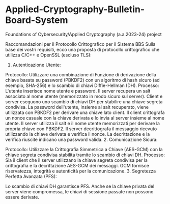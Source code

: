 # Applied-Cryptography-Bulletin-Board-System
Foundations of Cybersecurity/Applied Cryptography (a.a.2023-24) project

Raccomandazioni per il Protocollo Crittografico per il Sistema BBS
Sulla base dei vostri requisiti, ecco una proposta di protocollo crittografico che utilizza C/C++ e OpenSSL (escluso TLS):

1. Autenticazione Utente:

Protocollo: Utilizzare una combinazione di Funzione di derivazione della chiave basata su password (PBKDF2) con un algoritmo di hash sicuro (ad esempio, SHA-256) e lo scambio di chiavi Diffie-Hellman (DH).
Processo:
L'utente inserisce nome utente e password.
Il server recupera un salt associato al nome utente (memorizzato in modo sicuro sul server).
Client e server eseguono uno scambio di chiavi DH per stabilire una chiave segreta condivisa.
La password dell'utente, insieme al salt recuperato, viene utilizzata con PBKDF2 per derivare una chiave lato client.
Il client crittografa un nonce casuale con la chiave derivata e lo invia al server insieme al nome utente.
Il server utilizza il salt e il nome utente memorizzati per derivare la propria chiave con PBKDF2.
Il server decrittografa il messaggio ricevuto utilizzando la chiave derivata e verifica il nonce.
La decrittazione e la verifica riuscite indicano una password valida.
2. Comunicazione Sicura:

Protocollo: Utilizzare la Crittografia Simmetrica a Chiave (AES-GCM) con la chiave segreta condivisa stabilita tramite lo scambio di chiavi DH.
Processo:
Sia il client che il server utilizzano la chiave segreta condivisa per la crittografia e la decrittazione AES-GCM dei messaggi.
GCM fornisce riservatezza, integrità e autenticità per la comunicazione.
3. Segretezza Perfetta Avanzata (PFS):

Lo scambio di chiavi DH garantisce PFS. Anche se la chiave privata del server viene compromessa, le chiavi di sessione passate non possono essere derivate.